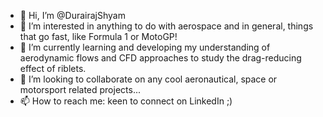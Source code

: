 - 👋 Hi, I’m @DurairajShyam
- 👀 I’m interested in anything to do with aerospace and in general, things that go fast, like Formula 1 or MotoGP!
- 🌱 I’m currently learning and developing my understanding of aerodynamic flows and CFD approaches to study the drag-reducing effect of riblets. 
- 💞️ I’m looking to collaborate on any cool aeronautical, space or motorsport related projects...
- 📫 How to reach me: keen to connect on LinkedIn ;)

<!---
DurairajShyam/DurairajShyam is a ✨ special ✨ repository because its `README.md` (this file) appears on your GitHub profile.
You can click the Preview link to take a look at your changes.
--->
